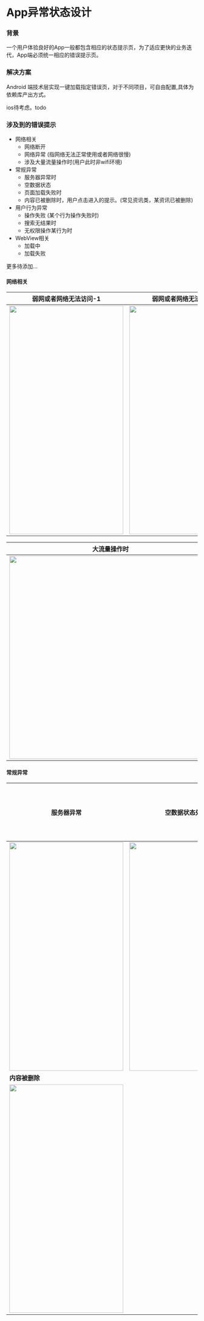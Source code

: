 # App异常状态设计



### 背景

一个用户体验良好的App一般都包含相应的状态提示页，为了适应更快的业务迭代，App端必须统一相应的错误提示页。



### 解决方案

Android 端技术层实现一键加载指定错误页，对于不同项目，可自由配置,具体为依赖库产出方式。

ios待考虑。todo

### 涉及到的错误提示

- 网络相关
  - 网络断开
  - 网络异常 (指网络无法正常使用或者网络很慢)
  - 涉及大量流量操作时(用户此时非wifi环境)
- 常规异常
  - 服务器异常时
  - 空数据状态
  - 页面加载失败时
  - 内容已被删除时，用户点击进入的提示。(常见资讯类，某资讯已被删除)
- 用户行为异常
  - 操作失败 (某个行为操作失败时)
  - 搜索无结果时
  - 无权限操作某行为时
- WebView相关
  - 加载中
  - 加载失败

更多待添加...

#### 网络相关

|                    弱网或者网络无法访问-1                    |                    弱网或者网络无法访问-2                    |                          网络断开时                          |
| :----------------------------------------------------------: | :----------------------------------------------------------: | :----------------------------------------------------------: |
| <img src="https://tva1.sinaimg.cn/large/0081Kckwly1gkc2r7opxrj30u01rcn01.jpg" width="300" height="600" /> | <img src="https://tva1.sinaimg.cn/large/0081Kckwly1gkc2rg3es5j30u01rctba.jpg" width="300" height="600" /> | <img src="https://tva1.sinaimg.cn/large/0081Kckwly1gkc2qv0m6nj30u01rcwhj.jpg" width="300" height="600" /> |

| 大流量操作时                                                 |      |
| ------------------------------------------------------------ | ---- |
| <img src="https://tva1.sinaimg.cn/large/0081Kckwly1gkc49q42lrj30ty0q4150.jpg" width="533" height="533" /> |      |



#### 常规异常

| 服务器异常                                                   | 空数据状态处理                                               | 页面加载失败 |
| ------------------------------------------------------------ | ------------------------------------------------------------ | ------------ |
| <img src="https://tva1.sinaimg.cn/large/0081Kckwly1gkc4mv0ngqj30oy174afd.jpg" width="300" height="600" /> | <img src="https://tva1.sinaimg.cn/large/0081Kckwly1gkc4rqztagj30e00o8ali.jpg" width="300" height="600" /> |              |
| **内容被删除**                                               |                                                              |              |
| <img src="https://tva1.sinaimg.cn/large/0081Kckwly1gkc4toslktj30qg19ygnm.jpg" width="300" height="600" /> |                                                              |              |

